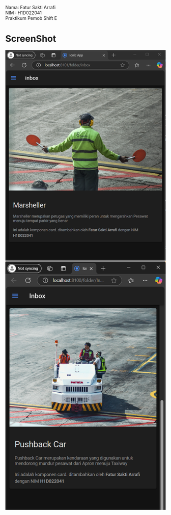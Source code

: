 Nama: Fatur Sakti Arrafi<br>
NIM : H1D022041<br>
Praktikum Pemob Shift E<br>


<h1>ScreenShot</h1>

![alt text](https://github.com/fatur251003/LabMobile7_Fatur-Sakti-Arrafi_Shift-E/blob/main/images/Screenshot%202024-10-27%20180640.png)<br>
![alt text](https://github.com/fatur251003/LabMobile7_Fatur-Sakti-Arrafi_Shift-E/blob/main/images/Screenshot%202024-10-27%20202232.png)<br>
